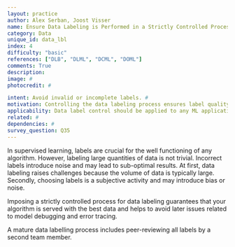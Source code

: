 ```yaml
---
layout: practice
author: Alex Serban, Joost Visser
name: Ensure Data Labeling is Performed in a Strictly Controlled Process
category: Data
unique_id: data_lbl
index: 4
difficulty: "basic"
references: ["DLB", "DLML", "DCML", "DOML"]
comments: True
description:
image: #
photocredit: #

intent: Avoid invalid or incomplete labels. #
motivation: Controlling the data labeling process ensures label quality -- an important quality driver for supervised learning algorithms. #
applicability: Data label control should be applied to any ML application that uses labels, i.e. in supervised learning.
related: #
dependencies: #
survey_question: Q35
---
```


In supervised learning, labels are crucial for the well functioning of any algorithm.
However, labeling large quantities of data is not trivial.
Incorrect labels introduce noise and may lead to sub-optimal results.
At first, data labeling raises challenges because the volume of data is typically large.
Secondly, choosing labels is a subjective activity and may introduce bias or noise.

Imposing a strictly controlled process for data labeling guarantees that your algorithm is served with the best data and helps to avoid later issues related to model debugging and error tracing.

A mature data labelling process includes peer-reviewing all labels by a second team member.